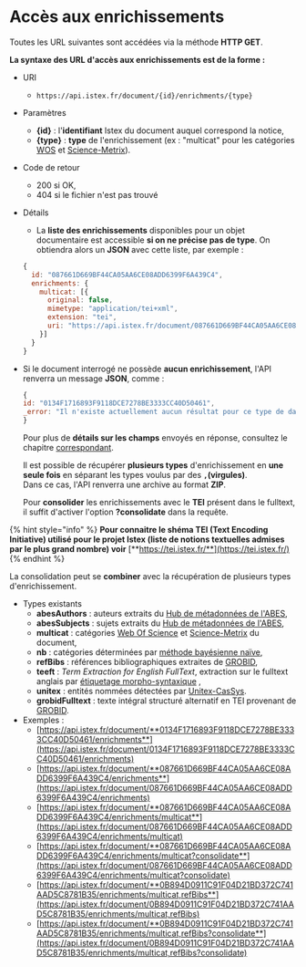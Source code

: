 # Accès aux enrichissements

Toutes les URL suivantes sont accédées via la méthode **HTTP GET**.

**La syntaxe des URL d'accès aux enrichissements est de la forme :**

* URI
  * `https://api.istex.fr/document/{id}/enrichments/{type}`
* Paramètres
  * **{id}** : l'**identifiant** Istex du document auquel correspond la notice,
  * **{type}** : **type** de l'enrichissement (ex : "multicat" pour les catégories [WOS](http://thomsonreuters.com/en/products-services/scholarly-scientific-research/scholarly-search-and-discovery/web-of-science.html) et [Science-Metrix](http://science-metrix.com/)).
* Code de retour
  * 200 si OK,
  * 404 si le fichier n'est pas trouvé
*   Détails

    * La **liste des enrichissements** disponibles pour un objet documentaire est accessible **si on ne précise pas de type**. On obtiendra alors un **JSON** avec cette liste, par exemple :

    ```javascript
    {
      id: "087661D669BF44CA05AA6CE08ADD6399F6A439C4",
      enrichments: {
        multicat: [{
          original: false,
          mimetype: "application/tei+xml",
          extension: "tei",
          uri: "https://api.istex.fr/document/087661D669BF44CA05AA6CE08ADD6399F6A439C4/enrichments/multicat"
        }]
      }
    }
    ```
*   Si le document interrogé ne possède **aucun enrichissement**, l'API renverra un message **JSON**, comme :

    ```javascript
    {
    id: "0134F1716893F9118DCE7278BE3333CC40D50461",
    _error: "Il n'existe actuellement aucun résultat pour ce type de data"
    }
    ```

    Pour plus de **détails sur les champs** envoyés en réponse, consultez le chapitre [correspondant](../fields/files.md).

    Il est possible de récupérer **plusieurs types** d'enrichissement en **une seule fois** en séparant les types voulus par des **`,`(virgules)**.\
    Dans ce cas, l'API renverra une archive au format **ZIP**.

    Pour **consolider** les enrichissements avec le **TEI** présent dans le fulltext, il suffit d'activer l'option **?consolidate** dans la requête.

{% hint style="info" %}
**Pour connaitre le shéma TEI (Text Encoding Initiative) utilisé pour le projet Istex (liste de notions textuelles admises par le plus grand nombre) voir** [**https://tei.istex.fr/**](https://tei.istex.fr/)
{% endhint %}

La consolidation peut se **combiner** avec la récupération de plusieurs types d'enrichissement.

* Types existants
  * **abesAuthors** : auteurs extraits du [Hub de métadonnées de l'ABES](http://www.abes.fr/Projets-en-cours/Hub-de-metadonnees),
  * **abesSubjects** : sujets extraits du [Hub de métadonnées de l'ABES](http://www.abes.fr/Projets-en-cours/Hub-de-metadonnees),
  * **multicat** : catégories [Web Of Science](http://thomsonreuters.com/en/products-services/scholarly-scientific-research/scholarly-search-and-discovery/web-of-science.html) et [Science-Metrix](http://science-metrix.com/) du document,
  * **nb** : catégories déterminées par [méthode bayésienne naïve](https://fr.wikipedia.org/wiki/Classification_na%C3%AFve_bay%C3%A9sienne),
  * **refBibs** : références bibliographiques extraites de [GROBID](https://github.com/kermitt2/grobid),
  * **teeft** : _Term Extraction for English FullText_, extraction sur le fulltext anglais par [étiquetage morpho-syntaxique](https://fr.wikipedia.org/wiki/%C3%89tiquetage_morpho-syntaxique) ,
  * **unitex** : entités nommées détectées par [Unitex-CasSys](http://tln.li.univ-tours.fr/Tln_Istex.html).
  * **grobidFulltext** : texte intégral structuré alternatif en TEI provenant de [GROBID](https://github.com/kermitt2/grobid).
* Exemples :
  * [https://api.istex.fr/document/**0134F1716893F9118DCE7278BE3333CC40D50461/enrichments**](https://api.istex.fr/document/0134F1716893F9118DCE7278BE3333CC40D50461/enrichments)
  * [https://api.istex.fr/document/**087661D669BF44CA05AA6CE08ADD6399F6A439C4/enrichments**](https://api.istex.fr/document/087661D669BF44CA05AA6CE08ADD6399F6A439C4/enrichments)
  * [https://api.istex.fr/document/**087661D669BF44CA05AA6CE08ADD6399F6A439C4/enrichments/multicat**](https://api.istex.fr/document/087661D669BF44CA05AA6CE08ADD6399F6A439C4/enrichments/multicat)
  * [https://api.istex.fr/document/**087661D669BF44CA05AA6CE08ADD6399F6A439C4/enrichments/multicat?consolidate**](https://api.istex.fr/document/087661D669BF44CA05AA6CE08ADD6399F6A439C4/enrichments/multicat?consolidate)
  * [https://api.istex.fr/document/**0B894D0911C91F04D21BD372C741AAD5C8781B35/enrichments/multicat,refBibs**](https://api.istex.fr/document/0B894D0911C91F04D21BD372C741AAD5C8781B35/enrichments/multicat,refBibs)
  * [https://api.istex.fr/document/**0B894D0911C91F04D21BD372C741AAD5C8781B35/enrichments/multicat,refBibs?consolidate**](https://api.istex.fr/document/0B894D0911C91F04D21BD372C741AAD5C8781B35/enrichments/multicat,refBibs?consolidate)
